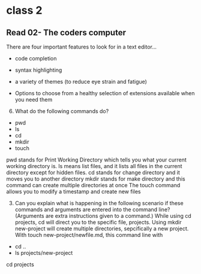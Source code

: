 # class 2

## Read 02- The coders computer

There are four important features to look for in a text editor... 
- code completion
+ syntax highlighting
* a variety of themes (to reduce eye strain and fatigue)
+ Options to choose from a healthy selection of extensions available when you need them



6. What do the following commands do?
- pwd
- ls
- cd
- mkdir
- touch

pwd stands for Print Working Directory which tells you what your current working directory is.
ls means list files, and it lists all files in the current directory except for hidden files.
cd stands for change directory and it moves you to another directory
mkdir stands for make directory and this command can create multiple directories at once
The touch command allows you to modify a timestamp and create new files 



3. Can you explain what is happening in the following scenario if these commands and arguments are entered into the command line? (Arguments are extra instructions given to a command.)
While using cd projects, cd will direct you to the specific file, projects.
Using mkdir new-project will create multiple directories, sepcifically a new project.
With touch new-project/newfile.md, this command line with 
- cd ..
- ls projects/new-project

cd projects 
